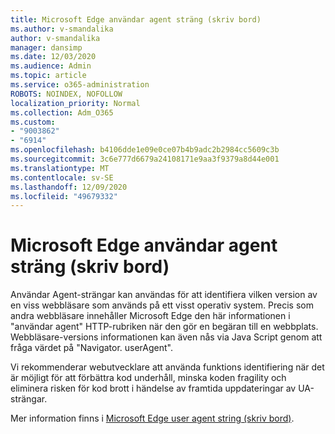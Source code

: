 ```yaml
---
title: Microsoft Edge användar agent sträng (skriv bord)
ms.author: v-smandalika
author: v-smandalika
manager: dansimp
ms.date: 12/03/2020
ms.audience: Admin
ms.topic: article
ms.service: o365-administration
ROBOTS: NOINDEX, NOFOLLOW
localization_priority: Normal
ms.collection: Adm_O365
ms.custom:
- "9003862"
- "6914"
ms.openlocfilehash: b4106dde1e09e0ce07b4b9adc2b2984cc5609c3b
ms.sourcegitcommit: 3c6e777d6679a24108171e9aa3f9379a8d44e001
ms.translationtype: MT
ms.contentlocale: sv-SE
ms.lasthandoff: 12/09/2020
ms.locfileid: "49679332"
---
```

# <a name="microsoft-edge-user-agent-string-desktop"></a>Microsoft Edge användar agent sträng (skriv bord)

Användar Agent-strängar kan användas för att identifiera vilken version av en viss webbläsare som används på ett visst operativ system. Precis som andra webbläsare innehåller Microsoft Edge den här informationen i "användar agent" HTTP-rubriken när den gör en begäran till en webbplats. Webbläsare-versions informationen kan även nås via Java Script genom att fråga värdet på "Navigator. userAgent".

Vi rekommenderar webutvecklare att använda funktions identifiering när det är möjligt för att förbättra kod underhåll, minska koden fragility och eliminera risken för kod brott i händelse av framtida uppdateringar av UA-strängar.

Mer information finns i [Microsoft Edge user agent string (skriv bord)](https://docs.microsoft.com/microsoft-edge/web-platform/user-agent-string).
